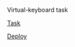 Virtual-keyboard task

[Task](https://github.com/rolling-scopes-school/tasks/blob/master/tasks/ready-projects/virtual-keyboard.md)

[Deploy](https://goldoragon.github.io/virtual-keyboard/)
